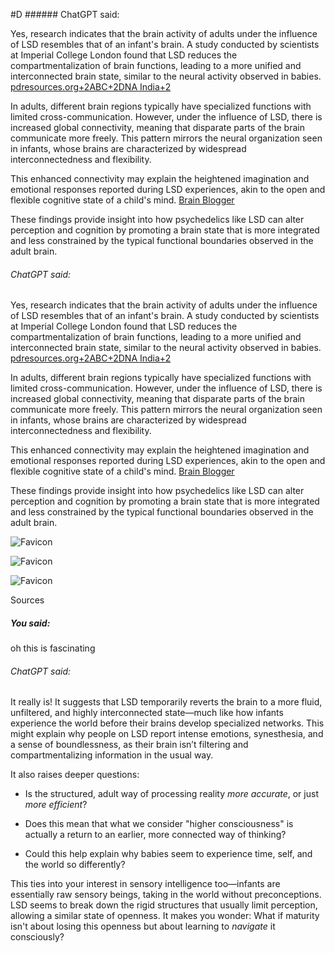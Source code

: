  #D ###### ChatGPT said:

​Yes, research indicates that the brain activity of adults under the influence of LSD resembles that of an infant's brain. A study conducted by scientists at Imperial College London found that LSD reduces the compartmentalization of brain functions, leading to a more unified and interconnected brain state, similar to the neural activity observed in babies. ​[pdresources.org+2ABC+2DNA India+2](https://www.abc.net.au/news/2016-04-12/brain-scans-show-how-lsd-mimics-mind-of-a-baby/7318442?utm_source=chatgpt.com)

In adults, different brain regions typically have specialized functions with limited cross-communication. However, under the influence of LSD, there is increased global connectivity, meaning that disparate parts of the brain communicate more freely. This pattern mirrors the neural organization seen in infants, whose brains are characterized by widespread interconnectedness and flexibility. ​

This enhanced connectivity may explain the heightened imagination and emotional responses reported during LSD experiences, akin to the open and flexible cognitive state of a child's mind. ​[Brain Blogger](https://www.brainblogger.com/2016/05/23/how-lsd-changes-the-way-our-brains-work/?utm_source=chatgpt.com)

These findings provide insight into how psychedelics like LSD can alter perception and cognition by promoting a brain state that is more integrated and less constrained by the typical functional boundaries observed in the adult brain.​



###### ChatGPT said:

​Yes, research indicates that the brain activity of adults under the influence of LSD resembles that of an infant's brain. A study conducted by scientists at Imperial College London found that LSD reduces the compartmentalization of brain functions, leading to a more unified and interconnected brain state, similar to the neural activity observed in babies. ​[pdresources.org+2ABC+2DNA India+2](https://www.abc.net.au/news/2016-04-12/brain-scans-show-how-lsd-mimics-mind-of-a-baby/7318442?utm_source=chatgpt.com)

In adults, different brain regions typically have specialized functions with limited cross-communication. However, under the influence of LSD, there is increased global connectivity, meaning that disparate parts of the brain communicate more freely. This pattern mirrors the neural organization seen in infants, whose brains are characterized by widespread interconnectedness and flexibility. ​

This enhanced connectivity may explain the heightened imagination and emotional responses reported during LSD experiences, akin to the open and flexible cognitive state of a child's mind. ​[Brain Blogger](https://www.brainblogger.com/2016/05/23/how-lsd-changes-the-way-our-brains-work/?utm_source=chatgpt.com)

These findings provide insight into how psychedelics like LSD can alter perception and cognition by promoting a brain state that is more integrated and less constrained by the typical functional boundaries observed in the adult brain.​

![Favicon](https://www.google.com/s2/favicons?domain=https://www.brainblogger.com&sz=32)

![Favicon](https://www.google.com/s2/favicons?domain=https://www.inverse.com&sz=32)

![Favicon](https://www.google.com/s2/favicons?domain=https://www.abc.net.au&sz=32)

Sources

##### You said:

oh this is fascinating

###### ChatGPT said:

It really is! It suggests that LSD temporarily reverts the brain to a more fluid, unfiltered, and highly interconnected state—much like how infants experience the world before their brains develop specialized networks. This might explain why people on LSD report intense emotions, synesthesia, and a sense of boundlessness, as their brain isn’t filtering and compartmentalizing information in the usual way.

It also raises deeper questions:

- Is the structured, adult way of processing reality _more accurate_, or just _more efficient_?
    
- Does this mean that what we consider "higher consciousness" is actually a return to an earlier, more connected way of thinking?
    
- Could this help explain why babies seem to experience time, self, and the world so differently?
    

This ties into your interest in sensory intelligence too—infants are essentially raw sensory beings, taking in the world without preconceptions. LSD seems to break down the rigid structures that usually limit perception, allowing a similar state of openness. It makes you wonder: What if maturity isn't about losing this openness but about learning to _navigate_ it consciously?